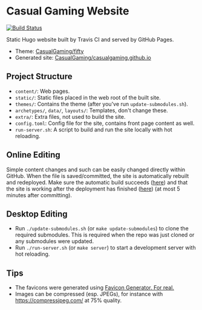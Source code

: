 # Casual Gaming Website

[![Build Status](https://travis-ci.com/CasualGaming/cag-web.svg?branch=master)](https://travis-ci.com/CasualGaming/cag-web)

Static Hugo website built by Travis CI and served by GitHub Pages.

* Theme: [CasualGaming/fifty](https://github.com/CasualGaming/fifty)
* Generated site: [CasualGaming/casualgaming.github.io](https://github.com/CasualGaming/casualgaming.github.io)

## Project Structure
* `content/`: Web pages.
* `static/`: Static files placed in the web root of the built site.
* `themes/`: Contains the theme (after you've run `update-submodules.sh`).
* `archetypes/`, `data/`, `layouts/`: Templates, don't change these.
* `extra/`: Extra files, not used to build the site.
* `config.toml`: Config file for the site, contains front page content as well.
* `run-server.sh`: A script to build and run the site locally with hot reloading.

## Online Editing
Simple content changes and such can be easily changed directly within GitHub.
When the file is saved/committed, the site is automatically rebuilt and redeployed.
Make sure the automatic build succeeds ([here](https://travis-ci.com/CasualGaming/cag-web)) and that the site is working after the deployment has finished ([here](https://casualgaming.no)) (at most 5 minutes after committing).

## Desktop Editing

* Run `./update-submodules.sh` (or `make update-submodules`) to clone the required submodules. This is required when the repo was just cloned or any submodules were updated.
* Run `./run-server.sh` (or `make server`) to start a development server with hot reloading.

## Tips
* The favicons were generated using [Favicon Generator. For real.](https://realfavicongenerator.net/)
* Images can be compressed (esp. JPEGs), for instance with <https://compressjpeg.com/> at 75% quality.
